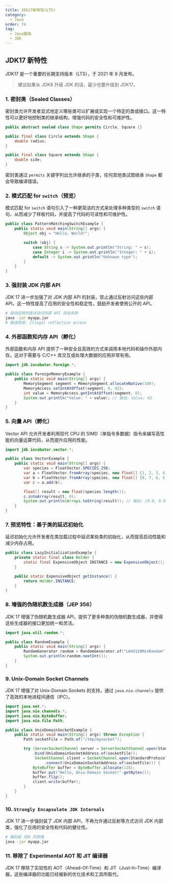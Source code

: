 ```yaml
---
title: JDk17新特性(LTS)
category:
  - Java
order: 74
tag:
  - Java基础
  - JDK
---
```


## JDK17 新特性

JDK17 是一个重要的长期支持版本（LTS），于 2021 年 9 月发布。
> 建议如果从 JDK8 升级 JDK 的话，最少也要升级到 JDK17。

### 1. 密封类（Sealed Classes）

密封类允许开发者显式地定义哪些类可以扩展或实现一个特定的类或接口。这一特性可以更好地控制类的继承结构，增强代码的安全性和可维护性。

```java
public abstract sealed class Shape permits Circle, Square {}

public final class Circle extends Shape {
    double radius;
}

public final class Square extends Shape {
    double side;
}
```

密封类通过 `permits` 关键字列出允许继承的子类，任何其他类试图继承 `Shape` 都会导致编译错误。

### 2. 模式匹配 for `switch`（预览）

模式匹配 for `switch` 语句引入了一种更简洁的方式来处理多种类型的 `switch` 语句，从而减少了样板代码，并提高了代码的可读性和可维护性。

```java
public class PatternMatchingSwitchExample {
    public static void main(String[] args) {
        Object obj = "Hello, World!";

        switch (obj) {
            case String s -> System.out.println("String: " + s);
            case Integer i -> System.out.println("Integer: " + i);
            default -> System.out.println("Unknown type");
        }
    }
}
```

### 3. 强封装 JDK 内部 API

JDK 17 进一步加强了对 JDK 内部 API 的封装，禁止通过反射访问这些内部 API。这一特性提高了应用的安全性和稳定性，鼓励开发者使用公开的 API。

```bash
# 启动应用时尝试访问内部 API 将会失败
java -jar myapp.jar
# 错误信息: Illegal reflective access
```

### 4. 外部函数和内存 API（孵化）

外部函数和内存 API 提供了一种安全且高效的方式来调用本地代码和操作外部内存。这对于需要与 C/C++ 库交互或处理大数据的应用非常有用。

```java
import jdk.incubator.foreign.*;

public class ForeignMemoryExample {
    public static void main(String[] args) {
        MemorySegment segment = MemorySegment.allocateNative(100);
        MemoryAccess.setIntAtOffset(segment, 0, 42);
        int value = MemoryAccess.getIntAtOffset(segment, 0);
        System.out.println("Value: " + value); // 输出: Value: 42
    }
}
```

### 5. 向量 API（孵化）

Vector API 允许开发者利用现代 CPU 的 SIMD（单指令多数据）指令来编写高性能的向量运算代码，从而提升应用的性能。

```java
import jdk.incubator.vector.*;

public class VectorExample {
    public static void main(String[] args) {
        var species = FloatVector.SPECIES_256;
        var a = FloatVector.fromArray(species, new float[] {1, 2, 3, 4, 5, 6, 7, 8}, 0);
        var b = FloatVector.fromArray(species, new float[] {8, 7, 6, 5, 4, 3, 2, 1}, 0);
        var c = a.add(b);

        float[] result = new float[species.length()];
        c.intoArray(result, 0);
        System.out.println(Arrays.toString(result)); // 输出: [9.0, 9.0, 9.0, 9.0, 9.0, 9.0, 9.0, 9.0]
    }
}
```

### 7. 预览特性：基于类的延迟初始化

延迟初始化允许开发者在类加载过程中延迟某些类的初始化，从而提高启动性能和减少内存占用。

```java
public class LazyInitializationExample {
    private static final class Holder {
        static final ExpensiveObject INSTANCE = new ExpensiveObject();
    }

    public static ExpensiveObject getInstance() {
        return Holder.INSTANCE;
    }
}
```

### 8. 增强的伪随机数生成器（JEP 356）

JDK 17 增强了伪随机数生成器 API，提供了更多种类的伪随机数生成器，并使得这些生成器的接口更加统一和灵活。

```java
import java.util.random.*;

public class RandomExample {
    public static void main(String[] args) {
        RandomGenerator random = RandomGenerator.of("L64X128MixRandom");
        System.out.println(random.nextInt());
    }
}
```

### 9. Unix-Domain Socket Channels

JDK 17 增强了对 Unix-Domain Sockets 的支持，通过 `java.nio.channels` 提供了高效的本地进程间通信（IPC）。

```java
import java.net.*;
import java.nio.channels.*;
import java.nio.ByteBuffer;
import java.nio.file.Path;

public class UnixDomainSocketExample {
    public static void main(String[] args) throws Exception {
        Path socketFile = Path.of("/tmp/mysocket");

        try (ServerSocketChannel server = ServerSocketChannel.open(StandardProtocolFamily.UNIX)
            .bind(UnixDomainSocketAddress.of(socketFile));
             SocketChannel client = SocketChannel.open(StandardProtocolFamily.UNIX)
                 .connect(UnixDomainSocketAddress.of(socketFile))) {
            ByteBuffer buffer = ByteBuffer.allocate(128);
            buffer.put("Hello, Unix-Domain Socket!".getBytes());
            buffer.flip();
            client.write(buffer);
        }
    }
}
```

### 10. `Strongly Encapsulate JDK Internals`

JDK 17 进一步强封装了 JDK 内部 API，不再允许通过反射等方式访问 JDK 内部类，强化了应用的安全性和代码的健壮性。

```bash
# 强封装 JDK 内部类
java -jar myapp.jar
```

### 11. 移除了 Experimental AOT 和 JIT 编译器

JDK 17 移除了实验性的 AOT（Ahead-Of-Time）和 JIT（Just-In-Time）编译器，这些编译器的功能已经被新的优化技术和工具所取代。